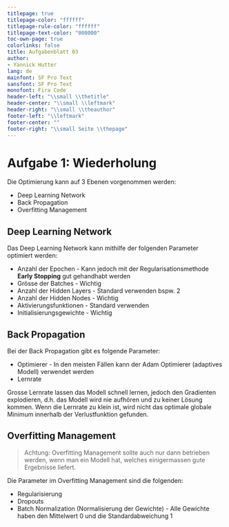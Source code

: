 ```yaml
---
titlepage: true
titlepage-color: "ffffff"
titlepage-rule-color: "ffffff"
titlepage-text-color: "000000"
toc-own-page: true
colorlinks: false
title: Aufgabenblatt 03 
author:
- Yannick Hutter 
lang: de
mainfont: SF Pro Text 
sansfont: SF Pro Text 
monofont: Fira Code 
header-left: "\\small \\thetitle"
header-center: "\\small \\leftmark"
header-right: "\\small \\theauthor"
footer-left: "\\leftmark"
footer-center: ""
footer-right: "\\small Seite \\thepage"
---
```


# Aufgabe 1: Wiederholung

Die Optimierung kann auf 3 Ebenen vorgenommen werden:

- Deep Learning Network
- Back Propagation
- Overfitting Management

## Deep Learning Network

Das Deep Learning Network kann mithilfe der folgenden Parameter optimiert werden:

- Anzahl der Epochen - Kann jedoch mit der Regularisationsmethode **Early Stopping** gut gehandhabt werden
- Grösse der Batches - Wichtig
- Anzahl der Hidden Layers - Standard verwenden bspw. 2
- Anzahl der Hidden Nodes - Wichtig
- Aktivierungsfunktionen - Standard verwenden
- Initialisierungsgewichte - Wichtig

## Back Propagation

Bei der Back Propagation gibt es folgende Parameter:

- Optimierer - In den meisten Fällen kann der Adam Optimierer (adaptives Modell) verwendet werden
- Lernrate

Grosse Lernrate lassen das Modell schnell lernen, jedoch den Gradienten explodieren, d.h. das Modell wird nie aufhören und zu keiner Lösung kommen. Wenn die Lernrate zu klein ist, wird nicht das optimale globale Minimum innerhalb der Verlustfunktion gefunden.

## Overfitting Management

> Achtung: Overfitting Management sollte auch nur dann betrieben werden, wenn man ein Modell hat, welches einigermassen gute Ergebnisse liefert.

Die Parameter im Overfitting Management sind die folgenden:

- Regularisierung
- Dropouts
- Batch Normalization (Normalisierung der Gewichte) - Alle Gewichte haben den Mittelwert 0 und die Standardabweichung 1

